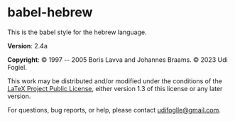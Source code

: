 babel-hebrew
=============

This is the babel style for the hebrew language. 

**Version**: 2.4a

**Copyright**: © 1997 -- 2005 Boris Lavva and Johannes Braams.  © 2023 Udi Fogiel.

This work may be distributed and/or modified under the conditions of the
[LaTeX Project Public License](http://www.latex-project.org/lppl.txt),
either version 1.3 of this license or any later version.

For questions, bug reports, or help, please contact udifoglle@gmail.com.




